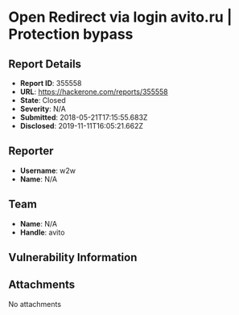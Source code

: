 # Open Redirect via login avito.ru | Protection bypass

## Report Details
- **Report ID**: 355558
- **URL**: https://hackerone.com/reports/355558
- **State**: Closed
- **Severity**: N/A
- **Submitted**: 2018-05-21T17:15:55.683Z
- **Disclosed**: 2019-11-11T16:05:21.662Z

## Reporter
- **Username**: w2w
- **Name**: N/A

## Team
- **Name**: N/A
- **Handle**: avito

## Vulnerability Information


## Attachments
No attachments
